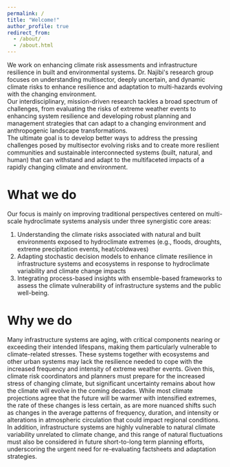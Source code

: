 ```yaml
---
permalink: /
title: "Welcome!"
author_profile: true
redirect_from: 
  - /about/
  - /about.html
---
```


We work on enhancing climate risk assessments and infrastructure resilience in built and environmental systems. Dr. Najibi's research group focuses on understanding multisector, deeply uncertain, and dynamic climate risks to enhance resilience and adaptation to multi-hazards evolving with the changing environment.<br/>
Our interdisciplinary, mission-driven research tackles a broad spectrum of challenges, from evaluating the risks of extreme weather events to enhancing system resilience and developing robust planning and management strategies that can adapt to a changing environment and anthropogenic landscape transformations.<br/>
The ultimate goal is to develop better ways to address the pressing challenges posed by multisector evolving risks and to create more resilient communities and sustainable interconnected systems (built, natural, and human) that can withstand and adapt to the multifaceted impacts of a rapidly changing climate and environment.

What we do
======
Our focus is mainly on improving traditional perspectives centered on multi-scale hydroclimate systems analysis under three synergistic core areas:<br/>
1) Understanding the climate risks associated with natural and built environments exposed to hydroclimate extremes (e.g., floods, droughts, extreme precipitation events, heat/coldwaves)<br/>
2) Adapting stochastic decision models to enhance climate resilience in infrastructure systems and ecosystems in response to hydroclimate variability and climate change impacts<br/>
3) Integrating process-based insights with ensemble-based frameworks to assess the climate vulnerability of infrastructure systems and the public well-being.<br/>

Why we do
======
Many infrastructure systems are aging, with critical components nearing or exceeding their intended lifespans, making them particularly vulnerable to climate-related stresses. These systems together with ecosystems and other urban systems may lack the resilience needed to cope with the increased frequency and intensity of extreme weather events. Given this, climate risk coordinators and planners must prepare for the increased stress of changing climate, but significant uncertainty remains about how the climate will evolve in the coming decades. While most climate projections agree that the future will be warmer with intensified extremes, the rate of these changes is less certain, as are more nuanced shifts such as changes in the average patterns of frequency, duration, and intensity or alterations in atmospheric circulation that could impact regional conditions. In addition, infrastructure systems are highly vulnerable to natural climate variability unrelated to climate change, and this range of natural fluctuations must also be considered in future short-to-long term planning efforts, underscoring the urgent need for re-evaluating factsheets and adaptation strategies.

